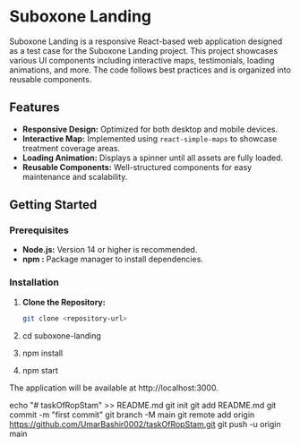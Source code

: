 # Suboxone Landing

Suboxone Landing is a responsive React-based web application designed as a test case for the Suboxone Landing project. This project showcases various UI components including interactive maps, testimonials, loading animations, and more. The code follows best practices and is organized into reusable components.

## Features

- **Responsive Design:** Optimized for both desktop and mobile devices.
- **Interactive Map:** Implemented using `react-simple-maps` to showcase treatment coverage areas.
- **Loading Animation:** Displays a spinner until all assets are fully loaded.
- **Reusable Components:** Well-structured components for easy maintenance and scalability.

## Getting Started

### Prerequisites

- **Node.js:** Version 14 or higher is recommended.
- **npm :** Package manager to install dependencies.

### Installation

1. **Clone the Repository:**

   ```bash
   git clone <repository-url>

2.  cd suboxone-landing

3.  npm install

4.  npm start

The application will be available at http://localhost:3000.


echo "# taskOfRopStam" >> README.md
git init
git add README.md
git commit -m "first commit"
git branch -M main
git remote add origin https://github.com/UmarBashir0002/taskOfRopStam.git
git push -u origin main


